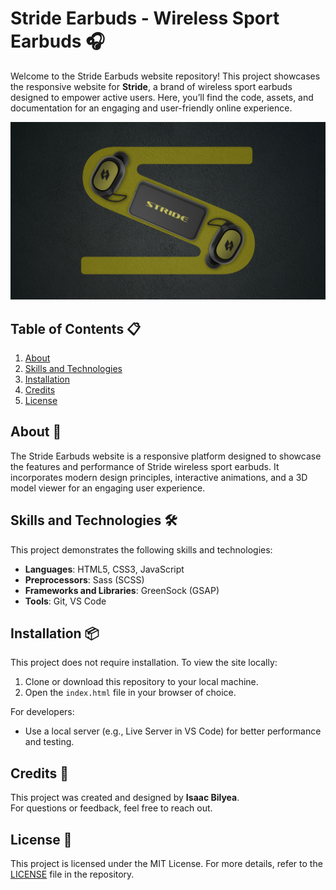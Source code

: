 # Stride Earbuds - Wireless Sport Earbuds 🎧

Welcome to the Stride Earbuds website repository! This project showcases the responsive website for **Stride**, a brand of wireless sport earbuds designed to empower active users. Here, you’ll find the code, assets, and documentation for an engaging and user-friendly online experience.

![Stride Readme Photo](/images/readme.jpg)


## Table of Contents 📋
1. [About](#about-)
2. [Skills and Technologies](#skills-and-technologies)
3. [Installation](#installation-)
4. [Credits](#credits-)
5. [License](#license-)


## About 🎯

The Stride Earbuds website is a responsive platform designed to showcase the features and performance of Stride wireless sport earbuds. It incorporates modern design principles, interactive animations, and a 3D model viewer for an engaging user experience.


## Skills and Technologies 🛠️

This project demonstrates the following skills and technologies:

- **Languages**: HTML5, CSS3, JavaScript
- **Preprocessors**: Sass (SCSS)
- **Frameworks and Libraries**: GreenSock (GSAP)
- **Tools**: Git, VS Code


## Installation 📦

This project does not require installation. To view the site locally:

1. Clone or download this repository to your local machine.
2. Open the `index.html` file in your browser of choice.

For developers:
- Use a local server (e.g., Live Server in VS Code) for better performance and testing.


## Credits 👤

This project was created and designed by **Isaac Bilyea**.  
For questions or feedback, feel free to reach out.


## License 📄

This project is licensed under the MIT License. For more details, refer to the [LICENSE](LICENSE) file in the repository.
